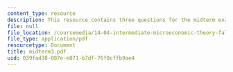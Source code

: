 ```yaml
---
content_type: resource
description: This resource contains three questions for the midterm exams.
file: null
file_location: /coursemedia/14-04-intermediate-microeconomic-theory-fall-2006/039fad38087ee071b7df76f0cffb9ae4_midterm3.pdf
file_type: application/pdf
resourcetype: Document
title: midterm3.pdf
uid: 039fad38-087e-e071-b7df-76f0cffb9ae4
---
```

